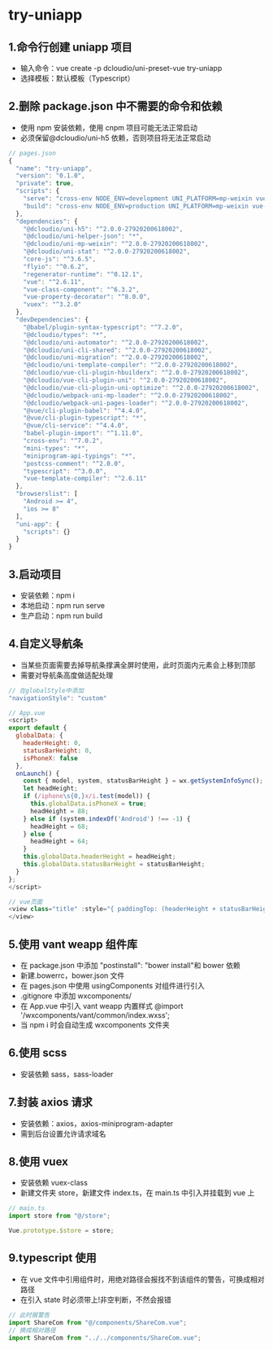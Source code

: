 # try-uniapp

## 1.命令行创建 uniapp 项目

- 输入命令：vue create -p dcloudio/uni-preset-vue try-uniapp
- 选择模板：默认模板（Typescript）

## 2.删除 package.json 中不需要的命令和依赖

- 使用 npm 安装依赖，使用 cnpm 项目可能无法正常启动
- 必须保留@dcloudio/uni-h5 依赖，否则项目将无法正常启动

```js
// pages.json
{
  "name": "try-uniapp",
  "version": "0.1.0",
  "private": true,
  "scripts": {
    "serve": "cross-env NODE_ENV=development UNI_PLATFORM=mp-weixin vue-cli-service uni-build --watch",
    "build": "cross-env NODE_ENV=production UNI_PLATFORM=mp-weixin vue-cli-service uni-build"
  },
  "dependencies": {
    "@dcloudio/uni-h5": "^2.0.0-27920200618002",
    "@dcloudio/uni-helper-json": "*",
    "@dcloudio/uni-mp-weixin": "^2.0.0-27920200618002",
    "@dcloudio/uni-stat": "^2.0.0-27920200618002",
    "core-js": "^3.6.5",
    "flyio": "^0.6.2",
    "regenerator-runtime": "^0.12.1",
    "vue": "^2.6.11",
    "vue-class-component": "^6.3.2",
    "vue-property-decorator": "^8.0.0",
    "vuex": "^3.2.0"
  },
  "devDependencies": {
    "@babel/plugin-syntax-typescript": "^7.2.0",
    "@dcloudio/types": "*",
    "@dcloudio/uni-automator": "^2.0.0-27920200618002",
    "@dcloudio/uni-cli-shared": "^2.0.0-27920200618002",
    "@dcloudio/uni-migration": "^2.0.0-27920200618002",
    "@dcloudio/uni-template-compiler": "^2.0.0-27920200618002",
    "@dcloudio/vue-cli-plugin-hbuilderx": "^2.0.0-27920200618002",
    "@dcloudio/vue-cli-plugin-uni": "^2.0.0-27920200618002",
    "@dcloudio/vue-cli-plugin-uni-optimize": "^2.0.0-27920200618002",
    "@dcloudio/webpack-uni-mp-loader": "^2.0.0-27920200618002",
    "@dcloudio/webpack-uni-pages-loader": "^2.0.0-27920200618002",
    "@vue/cli-plugin-babel": "^4.4.0",
    "@vue/cli-plugin-typescript": "*",
    "@vue/cli-service": "^4.4.0",
    "babel-plugin-import": "^1.11.0",
    "cross-env": "^7.0.2",
    "mini-types": "*",
    "miniprogram-api-typings": "*",
    "postcss-comment": "^2.0.0",
    "typescript": "^3.0.0",
    "vue-template-compiler": "^2.6.11"
  },
  "browserslist": [
    "Android >= 4",
    "ios >= 8"
  ],
  "uni-app": {
    "scripts": {}
  }
}
```

## 3.启动项目

- 安装依赖：npm i
- 本地启动：npm run serve
- 生产启动：npm run build

## 4.自定义导航条

- 当某些页面需要去掉导航条撑满全屏时使用，此时页面内元素会上移到顶部
- 需要对导航条高度做适配处理

```js
// 在globalStyle中添加
"navigationStyle": "custom"

// App.vue
<script>
export default {
  globalData: {
    headerHeight: 0,
    statusBarHeight: 0,
    isPhoneX: false
  },
  onLaunch() {
    const { model, system, statusBarHeight } = wx.getSystemInfoSync();
    let headHeight;
    if (/iphone\s{0,}x/i.test(model)) {
      this.globalData.isPhoneX = true;
      headHeight = 88;
    } else if (system.indexOf('Android') !== -1) {
      headHeight = 68;
    } else {
      headHeight = 64;
    }
    this.globalData.headerHeight = headHeight;
    this.globalData.statusBarHeight = statusBarHeight;
  }
};
</script>

// vue页面
<view class="title" :style="{ paddingTop: (headerHeight + statusBarHeight) / 2 - 12 + 'px' }">
</view>
```

## 5.使用 vant weapp 组件库

- 在 package.json 中添加 "postinstall": "bower install"和 bower 依赖
- 新建.bowerrc，bower.json 文件
- 在 pages.json 中使用 usingComponents 对组件进行引入
- .gitignore 中添加 wxcomponents/
- 在 App.vue 中引入 vant weapp 内置样式 @import '/wxcomponents/vant/common/index.wxss';
- 当 npm i 时会自动生成 wxcomponents 文件夹

## 6.使用 scss

- 安装依赖 sass，sass-loader

## 7.封装 axios 请求

- 安装依赖：axios，axios-miniprogram-adapter
- 需到后台设置允许请求域名

## 8.使用 vuex

- 安装依赖 vuex-class
- 新建文件夹 store，新建文件 index.ts，在 main.ts 中引入并挂载到 vue 上

```js
// main.ts
import store from "@/store";

Vue.prototype.$store = store;
```

## 9.typescript 使用

- 在 vue 文件中引用组件时，用绝对路径会报找不到该组件的警告，可换成相对路径
- 在引入 state 时必须带上!非空判断，不然会报错

```js
// 此时报警告
import ShareCom from "@/components/ShareCom.vue";
// 换成相对路径
import ShareCom from "../../components/ShareCom.vue";
```
